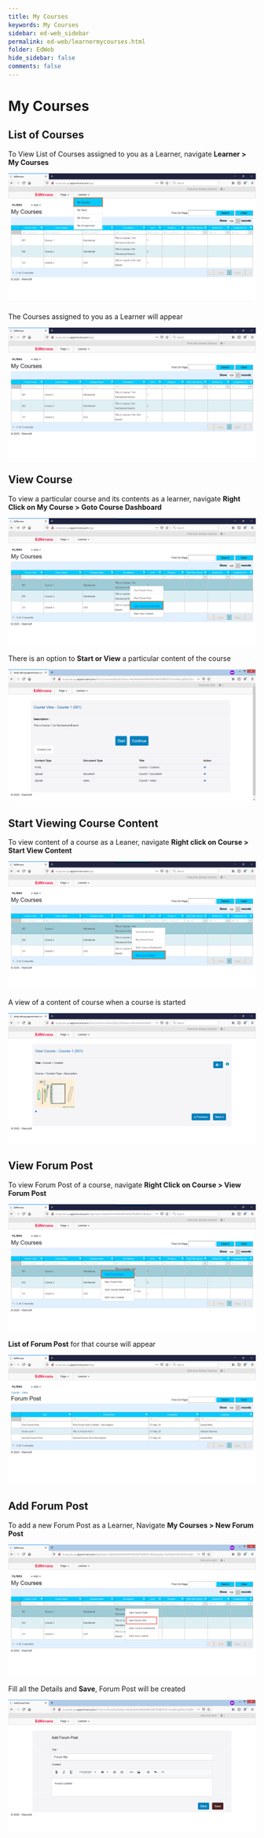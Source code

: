 ```yaml
---
title: My Courses
keywords: My Courses
sidebar: ed-web_sidebar
permalink: ed-web/learnermycourses.html
folder: EdWeb
hide_sidebar: false
comments: false
---
```



# My Courses

## List of Courses

To View List of Courses assigned to you as a Learner, navigate **Learner > My Courses**

![](/images/learnercoursemenu.png)

The Courses assigned to you as a Learner will appear

![](/images/learnercourseview.png)

## View Course

To view a particular course and its contents as a learner, navigate **Right Click on My Course > Goto Course Dashboard**

![](/images/learnercoursepath.png)

There is an option to **Start or View** a particular content of the course

![](/images/learnercoursestartview.png)

## Start Viewing Course Content

To view content of a course as a Leaner, navigate **Right click on Course > Start View Content**

![](/images/learnercourseviewcontentpath.png)

A view of a content of course when a course is started

![](/images/learnercourseviewcontent.png)

## View Forum Post

To view Forum Post of a course, navigate **Right Click on Course > View Forum Post**

![](/images/Learnerviewforumpostpath.png)

**List of Forum Post** for that course will appear

![](/images/learnerforumpostlist.png)

## Add Forum Post

To add a new Forum Post as a Learner, Navigate **My Courses > New Forum Post**

![](/images/learneraddforumpost.png)

Fill all the Details and **Save**, Forum Post will be created

![](/images/learneraddforumpostsave.png)
